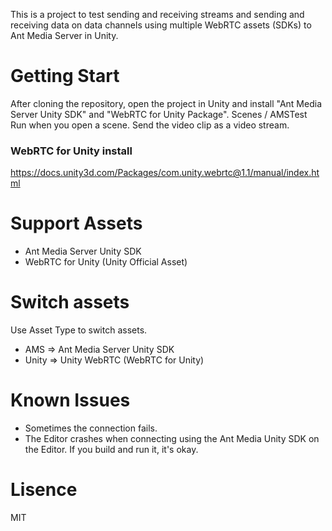 This is a project to test sending and receiving streams and sending and receiving data on data channels using multiple WebRTC assets (SDKs) to Ant Media Server in Unity.

# Getting Start  
After cloning the repository, open the project in Unity and install "Ant Media Server Unity SDK" and "WebRTC for Unity Package".
Scenes / AMSTest Run when you open a scene.
Send the video clip as a video stream.

### WebRTC for Unity install
https://docs.unity3d.com/Packages/com.unity.webrtc@1.1/manual/index.html

# Support Assets
* Ant Media Server Unity SDK
* WebRTC for Unity (Unity Official Asset)

# Switch assets
Use Asset Type to switch assets.
* AMS => Ant Media Server Unity SDK
* Unity => Unity WebRTC (WebRTC for Unity)

# Known Issues
* Sometimes the connection fails.
* The Editor crashes when connecting using the Ant Media Unity SDK on the Editor. If you build and run it, it's okay.

# Lisence
MIT